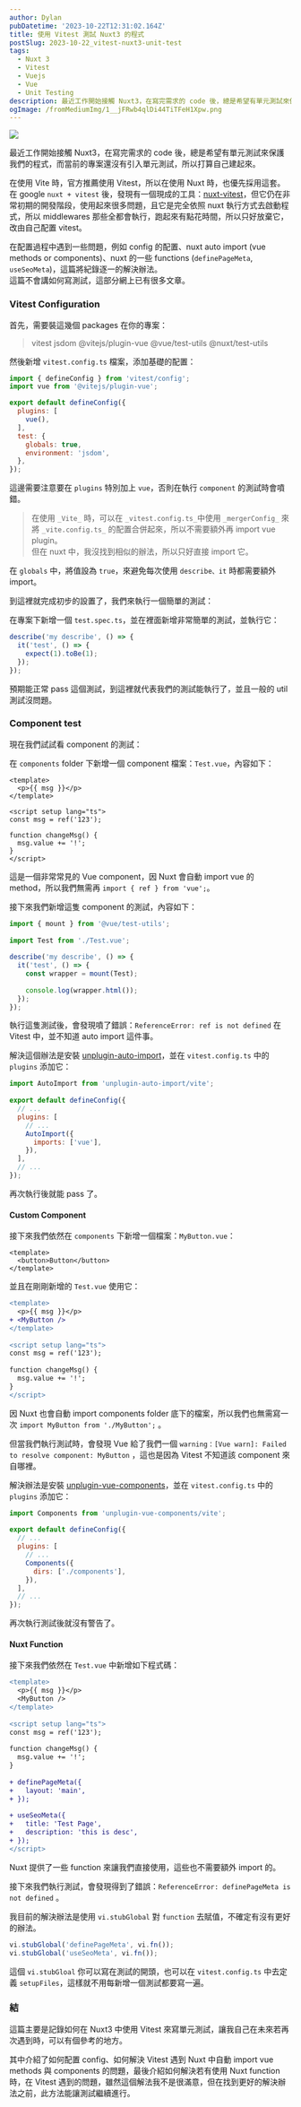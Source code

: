 ```yaml
---
author: Dylan
pubDatetime: '2023-10-22T12:31:02.164Z'
title: 使用 Vitest 測試 Nuxt3 的程式
postSlug: 2023-10-22_vitest-nuxt3-unit-test
tags:
  - Nuxt 3
  - Vitest
  - Vuejs
  - Vue
  - Unit Testing
description: 最近工作開始接觸 Nuxt3，在寫完需求的 code 後，總是希望有單元測試來保護我們的程式，而當前的專案還沒有引入單元測試，所以打算自己建起來。
ogImage: /fromMediumImg/1__jFRwb4qlDi44TiTFeH1Xpw.png
---
```


![](/fromMediumImg/1__jFRwb4qlDi44TiTFeH1Xpw.png)

最近工作開始接觸 Nuxt3，在寫完需求的 code 後，總是希望有單元測試來保護我們的程式，而當前的專案還沒有引入單元測試，所以打算自己建起來。

在使用 Vite 時，官方推薦使用 Vitest，所以在使用 Nuxt 時，也優先採用這套。  
在 google `nuxt + vitest` 後，發現有一個現成的工具：[nuxt-vitest](https://github.com/danielroe/nuxt-vitest)，但它仍在非常初期的開發階段，使用起來很多問題，且它是完全依照 nuxt 執行方式去啟動程式，所以 middlewares 那些全都會執行，跑起來有點花時間，所以只好放棄它，改由自己配置 vitest。

在配置過程中遇到一些問題，例如 config 的配置、nuxt auto import (vue methods or components)、nuxt 的一些 functions (`definePageMeta`, `useSeoMeta`)，這篇將紀錄逐一的解決辦法。  
這篇不會講如何寫測試，這部分網上已有很多文章。

### Vitest Configuration

首先，需要裝這幾個 packages 在你的專案：

> vitest jsdom @vitejs/plugin-vue @vue/test-utils @nuxt/test-utils

然後新增 `vitest.config.ts` 檔案，添加基礎的配置：

```javascript
import { defineConfig } from 'vitest/config';
import vue from '@vitejs/plugin-vue';

export default defineConfig({
  plugins: [
    vue(),
  ],
  test: {
    globals: true,
    environment: 'jsdom',
  },
});
```

這邊需要注意要在 `plugins` 特別加上 `vue`，否則在執行 `component` 的測試時會噴錯。

> 在使用 `_Vite_` 時，可以在 `_vitest.config.ts_`中使用 `_mergerConfig_` 來將 `_vite.config.ts_` 的配置合併起來，所以不需要額外再 import vue plugin。  
> 但在 nuxt 中，我沒找到相似的辦法，所以只好直接 import 它。

在 `globals` 中，將值設為 `true`，來避免每次使用 `describe、it` 時都需要額外 import。

到這裡就完成初步的設置了，我們來執行一個簡單的測試：

在專案下新增一個 `test.spec.ts`，並在裡面新增非常簡單的測試，並執行它：

```javascript
describe('my describe', () => {  
  it('test', () => {  
    expect(1).toBe(1);  
  });  
});
```

預期能正常 pass 這個測試，到這裡就代表我們的測試能執行了，並且一般的 util 測試沒問題。

### Component test

現在我們試試看 component 的測試：

在 `components` folder 下新增一個 component 檔案：`Test.vue`，內容如下：

```vue
<template>  
  <p>{{ msg }}</p>  
</template>  
  
<script setup lang="ts">  
const msg = ref('123');  
  
function changeMsg() {  
  msg.value += '!';  
}  
</script>
```

這是一個非常常見的 Vue component，因 Nuxt 會自動 import vue 的 method，所以我們無需再 `import { ref } from 'vue';`。

接下來我們新增這隻 component 的測試，內容如下：

```javascript
import { mount } from '@vue/test-utils';  
  
import Test from './Test.vue';  
  
describe('my describe', () => {  
  it('test', () => {  
    const wrapper = mount(Test);  
  
    console.log(wrapper.html());  
  });  
});
```

執行這隻測試後，會發現噴了錯誤：`ReferenceError: ref is not defined` 在 Vitest 中，並不知道 auto import 這件事。

解決這個辦法是安裝 [unplugin-auto-import](https://www.npmjs.com/package/unplugin-auto-import)，並在 `vitest.config.ts` 中的 `plugins` 添加它：

```javascript
import AutoImport from 'unplugin-auto-import/vite';  
  
export default defineConfig({  
  // ...  
  plugins: [  
    // ...  
    AutoImport({  
      imports: ['vue'],  
    }),  
  ],  
  // ...  
});
```

再次執行後就能 pass 了。

#### Custom Component

接下來我們依然在 `components` 下新增一個檔案：`MyButton.vue`：

```vue
<template>  
  <button>Button</button>  
</template>
```

並且在剛剛新增的 `Test.vue` 使用它：

```diff
<template>  
  <p>{{ msg }}</p>  
+ <MyButton />  
</template>  
  
<script setup lang="ts">  
const msg = ref('123');  
  
function changeMsg() {  
  msg.value += '!';  
}  
</script>
```

因 Nuxt 也會自動 import components folder 底下的檔案，所以我們也無需寫一次 `import MyButton from './MyButton';` 。

但當我們執行測試時，會發現 Vue 給了我們一個 `warning：[Vue warn]: Failed to resolve component: MyButton` ，這也是因為 Vitest 不知道該 component 來自哪裡。

解決辦法是安裝 [unplugin-vue-components](https://www.npmjs.com/package/unplugin-vue-components)，並在 `vitest.config.ts` 中的 `plugins` 添加它：

```javascript
import Components from 'unplugin-vue-components/vite';  
  
export default defineConfig({  
  // ...  
  plugins: [  
    // ...  
    Components({  
      dirs: ['./components'],  
    }),  
  ],  
  // ...  
});
```

再次執行測試後就沒有警告了。

#### Nuxt Function

接下來我們依然在 `Test.vue` 中新增如下程式碼：

```diff
<template>  
  <p>{{ msg }}</p>  
  <MyButton />  
</template>  
  
<script setup lang="ts">  
const msg = ref('123');  
  
function changeMsg() {  
  msg.value += '!';  
}  
  
+ definePageMeta({  
+   layout: 'main',  
+ });  
  
+ useSeoMeta({  
+   title: 'Test Page',  
+   description: 'this is desc',  
+ });  
</script>
```

Nuxt 提供了一些 function 來讓我們直接使用，這些也不需要額外 import 的。

接下來我們執行測試，會發現得到了錯誤：`ReferenceError: definePageMeta is not defined` 。

我目前的解決辦法是使用 `vi.stubGlobal` 對 `function` 去賦值，不確定有沒有更好的辦法。

```javascript
vi.stubGlobal('definePageMeta', vi.fn());  
vi.stubGlobal('useSeoMeta', vi.fn());
```

這個 `vi.stubGloal` 你可以寫在測試的開頭，也可以在 `vitest.config.ts` 中去定義 `setupFiles`，這樣就不用每新增一個測試都要寫一遍。

### 結

這篇主要是記錄如何在 Nuxt3 中使用 Vitest 來寫單元測試，讓我自己在未來若再次遇到時，可以有個參考的地方。

其中介紹了如何配置 config、如何解決 Vitest 遇到 Nuxt 中自動 import vue methods 與 components 的問題，最後介紹如何解決若有使用 Nuxt function 時，在 Vitest 遇到的問題，雖然這個解法我不是很滿意，但在找到更好的解決辦法之前，此方法能讓測試繼續進行。